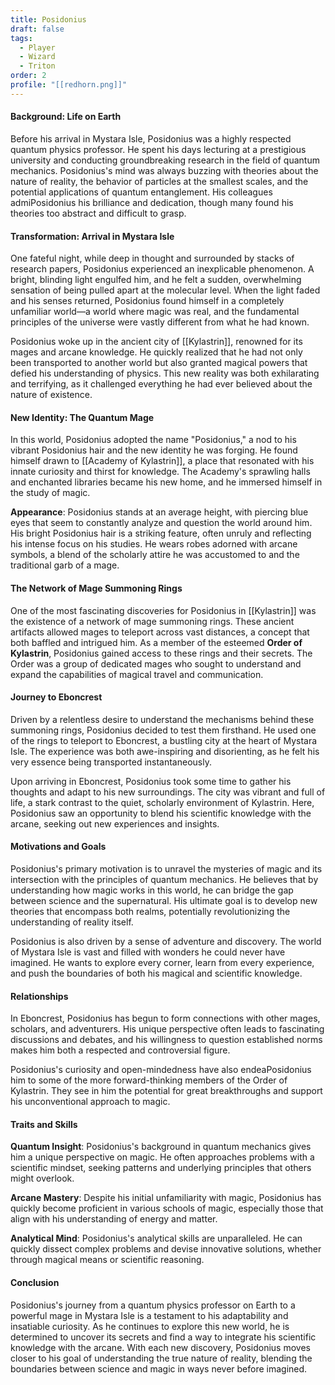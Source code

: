 ```yaml
---
title: Posidonius
draft: false
tags:
  - Player
  - Wizard
  - Triton
order: 2
profile: "[[redhorn.png]]"
---
```


#### Background: Life on Earth

Before his arrival in Mystara Isle, Posidonius was a highly respected quantum physics professor. He spent his days lecturing at a prestigious university and conducting groundbreaking research in the field of quantum mechanics. Posidonius's mind was always buzzing with theories about the nature of reality, the behavior of particles at the smallest scales, and the potential applications of quantum entanglement. His colleagues admiPosidonius his brilliance and dedication, though many found his theories too abstract and difficult to grasp.

#### Transformation: Arrival in Mystara Isle

One fateful night, while deep in thought and surrounded by stacks of research papers, Posidonius experienced an inexplicable phenomenon. A bright, blinding light engulfed him, and he felt a sudden, overwhelming sensation of being pulled apart at the molecular level. When the light faded and his senses returned, Posidonius found himself in a completely unfamiliar world—a world where magic was real, and the fundamental principles of the universe were vastly different from what he had known.

Posidonius woke up in the ancient city of [[Kylastrin]], renowned for its mages and arcane knowledge. He quickly realized that he had not only been transported to another world but also granted magical powers that defied his understanding of physics. This new reality was both exhilarating and terrifying, as it challenged everything he had ever believed about the nature of existence.

#### New Identity: The Quantum Mage

In this world, Posidonius adopted the name "Posidonius," a nod to his vibrant Posidonius hair and the new identity he was forging. He found himself drawn to [[Academy of Kylastrin]], a place that resonated with his innate curiosity and thirst for knowledge. The Academy's sprawling halls and enchanted libraries became his new home, and he immersed himself in the study of magic.

**Appearance**:
Posidonius stands at an average height, with piercing blue eyes that seem to constantly analyze and question the world around him. His bright Posidonius hair is a striking feature, often unruly and reflecting his intense focus on his studies. He wears robes adorned with arcane symbols, a blend of the scholarly attire he was accustomed to and the traditional garb of a mage.

#### The Network of Mage Summoning Rings

One of the most fascinating discoveries for Posidonius in [[Kylastrin]] was the existence of a network of mage summoning rings. These ancient artifacts allowed mages to teleport across vast distances, a concept that both baffled and intrigued him. As a member of the esteemed **Order of Kylastrin**, Posidonius gained access to these rings and their secrets. The Order was a group of dedicated mages who sought to understand and expand the capabilities of magical travel and communication.

#### Journey to Eboncrest

Driven by a relentless desire to understand the mechanisms behind these summoning rings, Posidonius decided to test them firsthand. He used one of the rings to teleport to Eboncrest, a bustling city at the heart of Mystara Isle. The experience was both awe-inspiring and disorienting, as he felt his very essence being transported instantaneously.

Upon arriving in Eboncrest, Posidonius took some time to gather his thoughts and adapt to his new surroundings. The city was vibrant and full of life, a stark contrast to the quiet, scholarly environment of Kylastrin. Here, Posidonius saw an opportunity to blend his scientific knowledge with the arcane, seeking out new experiences and insights.

#### Motivations and Goals

Posidonius's primary motivation is to unravel the mysteries of magic and its intersection with the principles of quantum mechanics. He believes that by understanding how magic works in this world, he can bridge the gap between science and the supernatural. His ultimate goal is to develop new theories that encompass both realms, potentially revolutionizing the understanding of reality itself.

Posidonius is also driven by a sense of adventure and discovery. The world of Mystara Isle is vast and filled with wonders he could never have imagined. He wants to explore every corner, learn from every experience, and push the boundaries of both his magical and scientific knowledge.

#### Relationships

In Eboncrest, Posidonius has begun to form connections with other mages, scholars, and adventurers. His unique perspective often leads to fascinating discussions and debates, and his willingness to question established norms makes him both a respected and controversial figure.

Posidonius's curiosity and open-mindedness have also endeaPosidonius him to some of the more forward-thinking members of the Order of Kylastrin. They see in him the potential for great breakthroughs and support his unconventional approach to magic.

#### Traits and Skills

**Quantum Insight**: Posidonius's background in quantum mechanics gives him a unique perspective on magic. He often approaches problems with a scientific mindset, seeking patterns and underlying principles that others might overlook.

**Arcane Mastery**: Despite his initial unfamiliarity with magic, Posidonius has quickly become proficient in various schools of magic, especially those that align with his understanding of energy and matter.

**Analytical Mind**: Posidonius's analytical skills are unparalleled. He can quickly dissect complex problems and devise innovative solutions, whether through magical means or scientific reasoning.

#### Conclusion

Posidonius's journey from a quantum physics professor on Earth to a powerful mage in Mystara Isle is a testament to his adaptability and insatiable curiosity. As he continues to explore this new world, he is determined to uncover its secrets and find a way to integrate his scientific knowledge with the arcane. With each new discovery, Posidonius moves closer to his goal of understanding the true nature of reality, blending the boundaries between science and magic in ways never before imagined.
